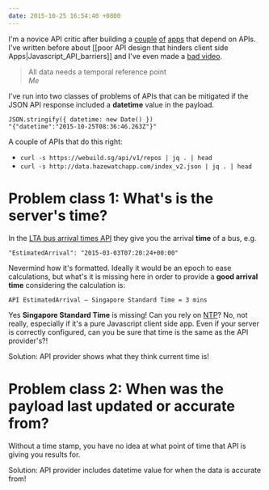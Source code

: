 ```yaml
---
date: 2015-10-25 16:54:40 +0800
---
```


I'm a novice API critic after building a [couple](http://bus.dabase.com/)
[of](http://greptweet.com/) [apps](http://jbsg.dabase.com/) that depend on
APIs. I've written before about [[poor API design that hinders client side
Apps|Javascript_API_barriers]] and I've even made a [bad
video](https://www.youtube.com/watch?v=CaSTJM5UEj8).

<blockquote>All data needs a temporal reference point<br>
<cite>Me</cite>
</blockquote>

I've run into two classes of problems of APIs that can be mitigated if the JSON
API response included a **datetime** value in the payload.

	JSON.stringify({ datetime: new Date() })
	"{"datetime":"2015-10-25T08:36:46.263Z"}"

A couple of APIs that do this right:

* `curl -s https://webuild.sg/api/v1/repos | jq . | head`
* `curl -s http://data.hazewatchapp.com/index_v2.json | jq . | head`

# Problem class 1: What's is the server's time?

In the [LTA bus arrival times API](http://www.mytransport.sg/content/mytransport/home/dataMall.html) they give you the arrival **time** of a bus, e.g.

	"EstimatedArrival": "2015-03-03T07:20:24+00:00"

Nevermind how it's formatted. Ideally it would be an epoch to ease
calculations, but what's it is missing here in order to provide a **good
arrival time** considering the calculation is:

	API EstimatedArrival – Singapore Standard Time = 3 mins

Yes **Singapore Standard Time** is missing! Can you rely on
[NTP](http://www.pool.ntp.org/zone/sg)? No, not really, especially if it's a
pure Javascript client side app. Even if your server is correctly configured,
can you be sure that time is the same as the API provider's?!

Solution: API provider shows what they think current time is!

# Problem class 2: When was the payload last updated or accurate from?

Without a time stamp, you have no idea at what point of time that API is giving
you results for.

Solution: API provider includes datetime value for when the data is accurate
from!

